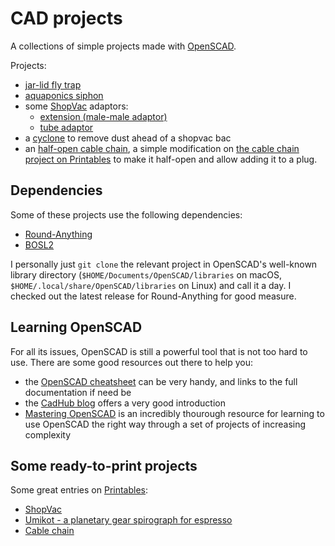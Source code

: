 # CAD projects

A collections of simple projects made with [OpenSCAD](https://openscad.org/).

Projects:

- [jar-lid fly trap](projects/flytrap.scad)
- [aquaponics siphon](projects/siphon.scad)
- some [ShopVac](https://www.printables.com/model/461256-shopvac-50mm-camlock-connectors-with-magnetic-catc) adaptors:
  - [extension (male-male adaptor)](projects/shopvac/extension.scad)
  - [tube adaptor](projects/shopvac/tube_adaptor.scad)
- a [cyclone](projects/shopvac/cyclone/cyclone.scad) to remove dust ahead of a shopvac bac
- an [half-open cable chain](projects/cable-chain/chain.scad), a simple modification on
  [the cable chain project on Printables](https://www.printables.com/model/314922-printable-cable-chain)
  to make it half-open and allow adding it to a plug.

## Dependencies

Some of these projects use the following dependencies:

- [Round-Anything](https://github.com/Irev-Dev/Round-Anything/)
- [BOSL2](https://github.com/BelfrySCAD/BOSL2/)

I personally just `git clone` the relevant project in OpenSCAD's well-known library directory
(`$HOME/Documents/OpenSCAD/libraries` on macOS, `$HOME/.local/share/OpenSCAD/libraries` on Linux)
and call it a day. I checked out the latest release for Round-Anything for good measure.

## Learning OpenSCAD

For all its issues, OpenSCAD is still a powerful tool that is not too hard to use.
There are some good resources out there to help you:

- the [OpenSCAD cheatsheet](https://openscad.org/cheatsheet/) can be very handy, and links
  to the full documentation if need be
- the [CadHub blog](https://learn.cadhub.xyz/docs/definitive-beginners/your-openscad-journey)
  offers a very good introduction
- [Mastering OpenSCAD](https://mastering-openscad.eu/buch/) is an incredibly thourough resource
  for learning to use OpenSCAD the right way through a set of projects of increasing complexity

## Some ready-to-print projects

Some great entries on [Printables](https://www.printables.com):

- [ShopVac](https://www.printables.com/model/461256-shopvac-50mm-camlock-connectors-with-magnetic-catc)
- [Umikot - a planetary gear spirograph for espresso](https://www.printables.com/model/569582-umikot-54mm-version-planetary-gear-spirograph-espr)
- [Cable chain](https://www.printables.com/model/314922-printable-cable-chain)
